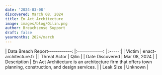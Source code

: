 ```yaml
---
date: '2024-03-08'
discovered: March 08, 2024
title: En Act Architecture
image: images/blog/Qilin.png
author: Breachsense Support
draft: false
yearmonths: 2024/march
---
```


| Data Breach Report------------:     |:-------------:    | :-----:|
| Victim      | enact-architecture.fr      | 
| Threat Actor      | Qilin      | 
| Date Discovered      | Mar 08, 2024      | 
| Description      | En Act Architecture is an architecture firm that offers town planning, construction, and design services.      | 
| Leak Size      | Unknown      | 

